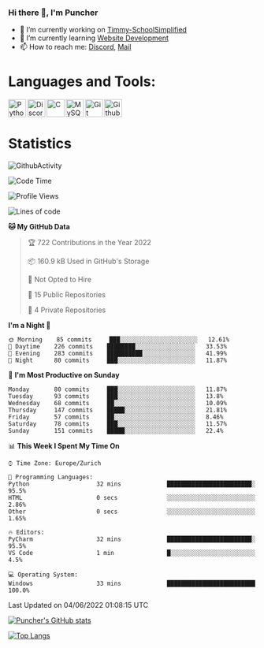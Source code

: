 ### Hi there 👋, I'm Puncher

- 🔭 I’m currently working on [Timmy-SchoolSimplified](https://github.com/School-Simplified/Timmy-SchoolSimplified)
- 🌱 I’m currently learning [Website Development](https://github.com/Puncher1/website-development)
- 📫 How to reach me: [Discord](https://github.com/Puncher1#discord-profile), [Mail](mailto:andrin.schaller@hispeed.ch)

# Languages and Tools:
<img align="left" alt="Python" width="36px" src="https://upload.wikimedia.org/wikipedia/commons/thumb/c/c3/Python-logo-notext.svg/2000px-Python-logo-notext.svg.png" />
<img align="left" alt="Discord.py" width="36px" src="https://i.imgur.com/RPrw70n.jpg" />
<img align="left" alt="C" width="36px" src="https://upload.wikimedia.org/wikipedia/commons/thumb/1/18/C_Programming_Language.svg/1200px-C_Programming_Language.svg.png" />
<img align="left" alt="MySQL" width="36px" src="https://upload.wikimedia.org/wikipedia/de/d/dd/MySQL_logo.svg" />
<img align="left" alt="Git" width="36px" src="https://garygregory.files.wordpress.com/2016/11/git_logo.png?w=325" />
<img align="left" alt="Github" width="36px" src="https://upload.wikimedia.org/wikipedia/commons/thumb/a/ae/Github-desktop-logo-symbol.svg/1024px-Github-desktop-logo-symbol.svg.png" />
<br />
<br />

# Statistics
![GithubActivity](https://github-profile-summary-cards.vercel.app/api/cards/profile-details?username=puncher1&theme=solarized_dark)
<!--START_SECTION:waka-->
![Code Time](http://img.shields.io/badge/Code%20Time-0%20secs-blue)

![Profile Views](http://img.shields.io/badge/Profile%20Views-223-blue)

![Lines of code](https://img.shields.io/badge/From%20Hello%20World%20I%27ve%20Written-1%20Million%20lines%20of%20code-blue)

**🐱 My GitHub Data** 

> 🏆 722 Contributions in the Year 2022
 > 
> 📦 160.9 kB Used in GitHub's Storage 
 > 
> 🚫 Not Opted to Hire
 > 
> 📜 15 Public Repositories 
 > 
> 🔑 4 Private Repositories  
 > 
**I'm a Night 🦉** 

```text
🌞 Morning    85 commits     ███░░░░░░░░░░░░░░░░░░░░░░   12.61% 
🌆 Daytime    226 commits    ████████░░░░░░░░░░░░░░░░░   33.53% 
🌃 Evening    283 commits    ██████████░░░░░░░░░░░░░░░   41.99% 
🌙 Night      80 commits     ███░░░░░░░░░░░░░░░░░░░░░░   11.87%

```
📅 **I'm Most Productive on Sunday** 

```text
Monday       80 commits     ███░░░░░░░░░░░░░░░░░░░░░░   11.87% 
Tuesday      93 commits     ███░░░░░░░░░░░░░░░░░░░░░░   13.8% 
Wednesday    68 commits     ██░░░░░░░░░░░░░░░░░░░░░░░   10.09% 
Thursday     147 commits    █████░░░░░░░░░░░░░░░░░░░░   21.81% 
Friday       57 commits     ██░░░░░░░░░░░░░░░░░░░░░░░   8.46% 
Saturday     78 commits     ███░░░░░░░░░░░░░░░░░░░░░░   11.57% 
Sunday       151 commits    █████░░░░░░░░░░░░░░░░░░░░   22.4%

```


📊 **This Week I Spent My Time On** 

```text
⌚︎ Time Zone: Europe/Zurich

💬 Programming Languages: 
Python                   32 mins             ████████████████████████░   95.5% 
HTML                     0 secs              ░░░░░░░░░░░░░░░░░░░░░░░░░   2.86% 
Other                    0 secs              ░░░░░░░░░░░░░░░░░░░░░░░░░   1.65%

🔥 Editors: 
PyCharm                  32 mins             ████████████████████████░   95.5% 
VS Code                  1 min               █░░░░░░░░░░░░░░░░░░░░░░░░   4.5%

💻 Operating System: 
Windows                  33 mins             █████████████████████████   100.0%

```


 Last Updated on 04/06/2022 01:08:15 UTC
<!--END_SECTION:waka-->

[![Puncher's GitHub stats](https://github-readme-stats.vercel.app/api?username=puncher1&theme=prussian)](https://github.com/puncher1)

[![Top Langs](https://github-readme-stats.vercel.app/api/top-langs/?username=puncher1&langs_count=10&theme=prussian)](https://github.com/puncher1/)
